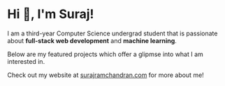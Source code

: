 # Hi 👋, I'm Suraj!

I am a third-year Computer Science undergrad student that is passionate about **full-stack web development** and **machine learning**.

Below are my featured projects which offer a glipmse into what I am interested in.

Check out my website at [surajramchandran.com](https://www.surajramchandran.com/) for more about me!
